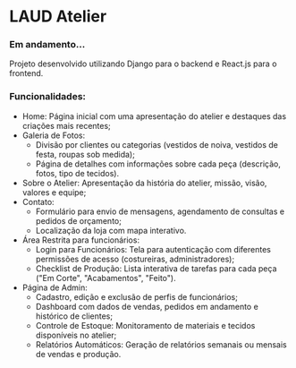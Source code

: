 # LAUD Atelier

### Em andamento...

Projeto desenvolvido utilizando Django para o backend e React.js para o frontend.

### Funcionalidades:
- Home: Página inicial com uma apresentação do atelier e destaques das criações mais recentes;
- Galeria de Fotos:
  - Divisão por clientes ou categorias (vestidos de noiva, vestidos de festa, roupas sob medida);
  - Página de detalhes com informações sobre cada peça (descrição, fotos, tipo de tecidos).
- Sobre o Atelier: Apresentação da história do atelier, missão, visão, valores e equipe;
- Contato:
  - Formulário para envio de mensagens, agendamento de consultas e pedidos de orçamento;
  - Localização da loja com mapa interativo.
- Área Restrita para funcionários:
  - Login para Funcionários: Tela para autenticação com diferentes permissões de acesso (costureiras, administradores);
  - Checklist de Produção: Lista interativa de tarefas para cada peça ("Em Corte", "Acabamentos", "Feito").
- Página de Admin:
  - Cadastro, edição e exclusão de perfis de funcionários;
  - Dashboard com dados de vendas, pedidos em andamento e histórico de clientes;
  - Controle de Estoque: Monitoramento de materiais e tecidos disponíveis no atelier;
  - Relatórios Automáticos: Geração de relatórios semanais ou mensais de vendas e produção.
